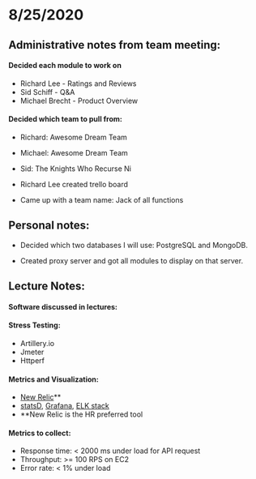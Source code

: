 # 8/25/2020

## Administrative notes from team meeting:

#### Decided each module to work on

- Richard Lee - Ratings and Reviews
- Sid Schiff - Q&A
- Michael Brecht - Product Overview

#### Decided which team to pull from: 
- Richard: Awesome Dream Team 
- Michael: Awesome Dream Team
- Sid: The Knights Who Recurse Ni

- Richard Lee created trello board

- Came up with a team name: Jack of all functions


## Personal notes:

- Decided which two databases I will use: PostgreSQL and MongoDB.

- Created proxy server and got all modules to display on that server.


## Lecture Notes:

#### Software discussed in lectures:

#### Stress Testing:

- Artillery.io
- Jmeter
- Httperf

#### Metrics and Visualization:

- [New Relic](https://newrelic.com/)**
- [statsD](https://github.com/statsd/statsd), [Grafana](https://grafana.com/), [ELK stack](https://www.elastic.co/elastic-stack?ultron=EL-B-Stack-Trials-AMER-US-W-Exact&blade=adwords-s&hulk=cpc&gambit=Elasticsearch-ELK&Device=c&gclid=Cj0KCQjw7ZL6BRCmARIsAH6XFDIgjjZODxQrFjKoVFNv3EMsOD4UxOB1eu9GZ51IT2qCgBuiiLLBtzQaAh6yEALw_wcB)
- **New Relic is the HR preferred tool

#### Metrics to collect:
- Response time: < 2000 ms under load for API request
- Throughput: >= 100 RPS on EC2
- Error rate: < 1% under load
